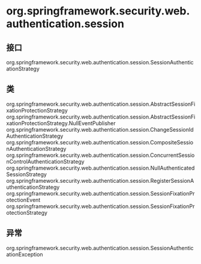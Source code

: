 # org.springframework.security.web.authentication.session

## 接口

org.springframework.security.web.authentication.session.SessionAuthenticationStrategy

## 类

org.springframework.security.web.authentication.session.AbstractSessionFixationProtectionStrategy
org.springframework.security.web.authentication.session.AbstractSessionFixationProtectionStrategy.NullEventPublisher
org.springframework.security.web.authentication.session.ChangeSessionIdAuthenticationStrategy
org.springframework.security.web.authentication.session.CompositeSessionAuthenticationStrategy
org.springframework.security.web.authentication.session.ConcurrentSessionControlAuthenticationStrategy
org.springframework.security.web.authentication.session.NullAuthenticatedSessionStrategy
org.springframework.security.web.authentication.session.RegisterSessionAuthenticationStrategy
org.springframework.security.web.authentication.session.SessionFixationProtectionEvent
org.springframework.security.web.authentication.session.SessionFixationProtectionStrategy

## 异常

org.springframework.security.web.authentication.session.SessionAuthenticationException




